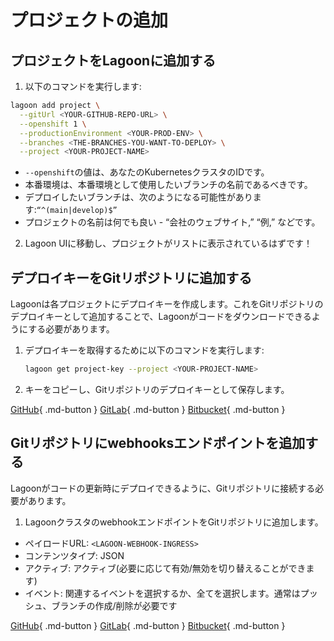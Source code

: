 # プロジェクトの追加

## プロジェクトをLagoonに追加する

1. 以下のコマンドを実行します:

  ```bash title="プロジェクトの追加"
  lagoon add project \
    --gitUrl <YOUR-GITHUB-REPO-URL> \
    --openshift 1 \
    --productionEnvironment <YOUR-PROD-ENV> \
    --branches <THE-BRANCHES-YOU-WANT-TO-DEPLOY> \
    --project <YOUR-PROJECT-NAME>
  ```

   * `--openshift`の値は、あなたのKubernetesクラスタのIDです。
   * 本番環境は、本番環境として使用したいブランチの名前であるべきです。
   * デプロイしたいブランチは、次のようになる可能性があります:`“^(main|develop)$”`
   * プロジェクトの名前は何でも良い - “会社のウェブサイト,” “例,” などです。

2. Lagoon UIに移動し、プロジェクトがリストに表示されているはずです！

## デプロイキーをGitリポジトリに追加する

Lagoonは各プロジェクトにデプロイキーを作成します。これをGitリポジトリのデプロイキーとして追加することで、Lagoonがコードをダウンロードできるようにする必要があります。

1. デプロイキーを取得するために以下のコマンドを実行します:

    ```bash title="プロジェクトキーの取得"
    lagoon get project-key --project <YOUR-PROJECT-NAME>
    ```

2. キーをコピーし、Gitリポジトリのデプロイキーとして保存します。

[GitHub](https://docs.github.com/en/developers/overview/managing-deploy-keys#deploy-keys){ .md-button }
[GitLab](https://docs.gitlab.com/ee/user/project/deploy\_keys/){ .md-button }
[Bitbucket](https://support.atlassian.com/bitbucket-cloud/docs/add-access-keys/){ .md-button }

## Gitリポジトリにwebhooksエンドポイントを追加する

Lagoonがコードの更新時にデプロイできるように、Gitリポジトリに接続する必要があります。

1. LagoonクラスタのwebhookエンドポイントをGitリポジトリに追加します。

  * ペイロードURL: `<LAGOON-WEBHOOK-INGRESS>`
  * コンテンツタイプ: JSON
  * アクティブ: アクティブ(必要に応じて有効/無効を切り替えることができます)
  * イベント: 関連するイベントを選択するか、全てを選択します。通常はプッシュ、ブランチの作成/削除が必要です

[GitHub](https://docs.github.com/en/developers/webhooks-and-events/webhooks/creating-webhooks){ .md-button }
[GitLab](https://docs.gitlab.com/ee/user/project/integrations/webhooks.html){ .md-button }
[Bitbucket](https://support.atlassian.com/bitbucket-cloud/docs/manage-webhooks/){ .md-button }
